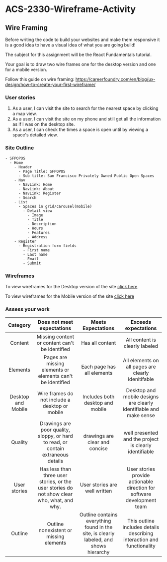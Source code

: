 # ACS-2330-Wireframe-Activity

## Wire Framing

Before writing the code to build your websites and make them responsive it is a good idea to have a visual idea of what you are going build!

The subject for this assignment will be the React Fundamentals tutorial. 

Your goal is to draw two wire frames one for the desktop version and one for a mobile version. 

Follow this guide on wire framing: https://careerfoundry.com/en/blog/ux-design/how-to-create-your-first-wireframe/

### User stories

1. As a user, I can visit the site to search for the nearest space by clicking a map view.
2. As a user, I can visit the site on my phone and still get all the information as if I was on the desktop site.
3. As a user, I can check the times a space is open until by viewing a space's detailed view.

### Site Outline

```
- SFPOPOS
  - Home
    - Header
      - Page Title: SFPOPOS
      - Sub title: San Francisco Privately Owned Public Open Spaces
    - Nav
      - NavLink: Home
      - NavLink: About
      - NavLink: Register
      - Search
    - List
      - Spaces in grid/carousel(mobile)
        - Detail view
          - Image
          - Title
          - Description
          - Hours
          - Features
          - Address
    - Register
      - Registration form fields
        - First name
        - Last name
        - Email
        - Submit
```

### Wireframes

To view wireframes for the Desktop version of the site [click here](https://miro.com/app/board/uXjVMXxEETw=/?share_link_id=426004006976).

To view wireframes for the Mobile version of the site [click here](https://miro.com/app/board/uXjVMX2jUWo=/?share_link_id=835682607843)

### Assess your work

| Category | Does not meet expectations | Meets Expectations | Exceeds expectations |
|:--------:|:--------------------------:|:------------------:|:--------------------:|
| Content | Missing content or content can't be identified | Has all content | All content is clearly labeled |
| Elements | Pages are missing elements or elements can't be identified | Each page has all elements | All elements on all pages are clearly idenitifable |
| Desktop and Mobile | Wire frames do not include a desktop or mobile | Includes both desktop and mobile | Desktop and mobile designs are clearly identifiable and make sense |
| Quality | Drawings are poor quality, sloppy, or hard to read, or contain extraneous details | drawings are clear and concise | well presented and the project is clearly identifiable | 
| User stories | Has less than three user stories, or the user stories do not show clear who, what, and why. | User stories are well written | User stories provide actionable direction for software development team |
| Outline | Outline nonexistent or missing elements | Outline contains everything found in the site, is clearly labeled, and shows hierarchy | This outline includes details describing interaction and functionality |